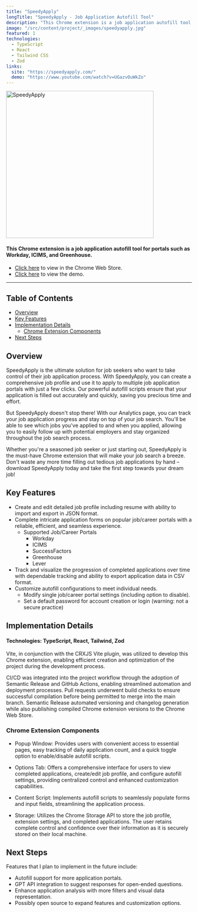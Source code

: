 ```yaml
---
title: "SpeedyApply"
longTitle: "SpeedyApply - Job Application Autofill Tool"
description: "This Chrome extension is a job application autofill tool for portals such as Workday, ICIMS, and Greenhouse."
image: "/src/content/project/_images/speedyapply.jpg"
featured: 1
technologies:
  - TypeScript
  - React
  - Tailwind CSS
  - Zod
links:
  site: "https://speedyapply.com/"
  demo: "https://www.youtube.com/watch?v=UGazvOuWkZo"
---
```


<a href="https://www.speedyapply.com/" target="\_blank" rel="noopener noreferrer">
  <img src="https://imgur.com/XR0G9I5.png" 
       alt="SpeedyApply"
       width="400rem">
</a>

#### This Chrome extension is a job application autofill tool for portals such as Workday, ICIMS, and Greenhouse.

- [Click here](https://speedyapply.com/) to view in the Chrome Web Store.
- [Click here](https://www.youtube.com/watch?v=UGazvOuWkZo) to view the demo.

<hr/>

## Table of Contents

- [Overview](#overview)
- [Key Features](#key-features)
- [Implementation Details](#implementation-details)
  - [Chrome Extension Components](#chrome-extension-components)
- [Next Steps](#next-steps)

## Overview

SpeedyApply is the ultimate solution for job seekers who want to take control of their job application process. With SpeedyApply, you can create a comprehensive job profile and use it to apply to multiple job application portals with just a few clicks. Our powerful autofill scripts ensure that your application is filled out accurately and quickly, saving you precious time and effort.

But SpeedyApply doesn't stop there! With our Analytics page, you can track your job application progress and stay on top of your job search. You'll be able to see which jobs you've applied to and when you applied, allowing you to easily follow up with potential employers and stay organized throughout the job search process.

Whether you're a seasoned job seeker or just starting out, SpeedyApply is the must-have Chrome extension that will make your job search a breeze. Don't waste any more time filling out tedious job applications by hand – download SpeedyApply today and take the first step towards your dream job!

## Key Features

- Create and edit detailed job profile including resume with ability to import and export in JSON format.
- Complete intricate application forms on popular job/career portals with a reliable, efficient, and seamless experience.
  - Supported Job/Career Portals
    - Workday
    - ICIMS
    - SuccessFactors
    - Greenhouse
    - Lever
- Track and visualize the progression of completed applications over time with dependable tracking and ability to export application data in CSV format.
- Customize autofill configurations to meet individual needs.
  - Modify single job/career portal settings (including option to disable).
  - Set a default password for account creation or login (warning: not a secure practice)

## Implementation Details

#### Technologies: TypeScript, React, Tailwind, Zod

Vite, in conjunction with the CRXJS Vite plugin, was utilized to develop this Chrome extension, enabling efficient creation and optimization of the project during the development process.

CI/CD was integrated into the project workflow through the adoption of Semantic Release and GitHub Actions, enabling streamlined automation and deployment processes. Pull requests underwent build checks to ensure successful compilation before being permitted to merge into the main branch. Semantic Release automated versioning and changelog generation while also publishing compiled Chrome extension versions to the Chrome Web Store.

### Chrome Extension Components

- Popup Window: Provides users with convenient access to essential pages, easy tracking of daily application count, and a quick toggle option to enable/disable autofill scripts.

- Options Tab: Offers a comprehensive interface for users to view completed applications, create/edit job profile, and configure autofill settings, providing centralized control and enhanced customization capabilities.

- Content Script: Implements autofill scripts to seamlessly populate forms and input fields, streamlining the application process.

- Storage: Utilizes the Chrome Storage API to store the job profile, extension settings, and completed applications.
  The user retains complete control and confidence over their information as it is securely stored on their local machine.

## Next Steps

Features that I plan to implement in the future include:

- Autofill support for more application portals.
- GPT API integration to suggest responses for open-ended questions.
- Enhance application analysis with more filters and visual data representation.
- Possibly open source to expand features and customization options.

